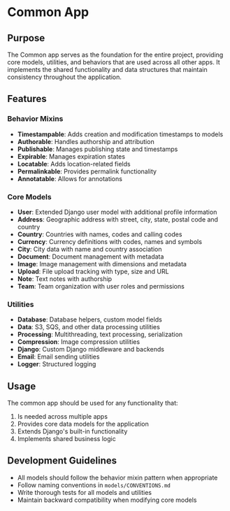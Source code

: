# Common App

## Purpose

The Common app serves as the foundation for the entire project, providing core models, utilities, and behaviors that are used across all other apps. It implements the shared functionality and data structures that maintain consistency throughout the application.

## Features

### Behavior Mixins

- **Timestampable**: Adds creation and modification timestamps to models
- **Authorable**: Handles authorship and attribution 
- **Publishable**: Manages publishing state and timestamps
- **Expirable**: Manages expiration states
- **Locatable**: Adds location-related fields
- **Permalinkable**: Provides permalink functionality
- **Annotatable**: Allows for annotations

### Core Models

- **User**: Extended Django user model with additional profile information
- **Address**: Geographic address with street, city, state, postal code and country
- **Country**: Countries with names, codes and calling codes
- **Currency**: Currency definitions with codes, names and symbols
- **City**: City data with name and country association
- **Document**: Document management with metadata
- **Image**: Image management with dimensions and metadata
- **Upload**: File upload tracking with type, size and URL
- **Note**: Text notes with authorship
- **Team**: Team organization with user roles and permissions

### Utilities

- **Database**: Database helpers, custom model fields
- **Data**: S3, SQS, and other data processing utilities
- **Processing**: Multithreading, text processing, serialization
- **Compression**: Image compression utilities
- **Django**: Custom Django middleware and backends
- **Email**: Email sending utilities
- **Logger**: Structured logging

## Usage

The common app should be used for any functionality that:

1. Is needed across multiple apps
2. Provides core data models for the application
3. Extends Django's built-in functionality
4. Implements shared business logic

## Development Guidelines

- All models should follow the behavior mixin pattern when appropriate
- Follow naming conventions in `models/CONVENTIONS.md`
- Write thorough tests for all models and utilities
- Maintain backward compatibility when modifying core models